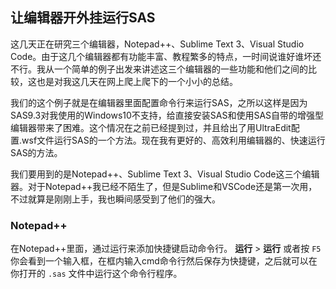 ## 让编辑器开外挂运行SAS

这几天正在研究三个编辑器，Notepad++、Sublime Text 3、Visual Studio Code。由于这几个编辑器都有功能丰富、教程繁多的特点，一时间说谁好谁坏还不行。我从一个简单的例子出发来讲述这三个编辑器的一些功能和他们之间的比较，这也是对我这几天在网上爬上爬下的一个小小的总结。

我们的这个例子就是在编辑器里面配置命令行来运行SAS，之所以这样是因为SAS9.3对我使用的Windows10不支持，给直接安装SAS和使用SAS自带的增强型编辑器带来了困难。这个情况在之前已经提到过，并且给出了用UltraEdit配置.wsf文件运行SAS的一个方法。现在我有更好的、高效利用编辑器的、快速运行SAS的方法。

我们要用到的是Notepad++、Sublime Text 3、Visual Studio Code这三个编辑器。对于Notepad++我已经不陌生了，但是Sublime和VSCode还是第一次用，不过就算是刚刚上手，我也瞬间感受到了他们的强大。

### Notepad++

在Notepad++里面，通过运行来添加快捷键启动命令行。 **运行** > **运行** 或者按
<code class="keybinding">F5</code>
你会看到一个输入框，在框内输入cmd命令行然后保存为快捷键，之后就可以在你打开的 `.sas` 文件中运行这个命令行程序。



